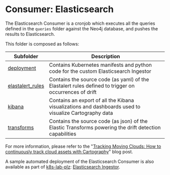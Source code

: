 # Consumer: Elasticsearch

The Elasticsearch Consumer is a cronjob which executes
all the queries defined in the `queries` folder against the Neo4j database,
and pushes the results to Elasticsearch.

This folder is composed as follows:

| Subfolder                            | Description                                                                                            |
| ------------------------------------ | ------------------------------------------------------------------------------------------------------ |
| [deployment](deployment)             | Contains Kubernetes manifests and python code for the custom Elasticsearch Ingestor                    |
| [elastalert_rules](elastalert_rules) | Contains the source code (as yaml) of the Elastalert rules defined to trigger on occurrences of drift  |
| [kibana](kibana)                     | Contains an export of all the Kibana visualizations and dashboards used to visualize Cartography data  |
| [transforms](kibana)                 | Contains the source code (as json) of the Elastic Transforms powering the drift detection capabilities |

For more information, please refer to the "[Tracking Moving Clouds: How to continuously track cloud assets with Cartography](https://www.marcolancini.it/2020/blog-tracking-moving-clouds-with-cartography)" blog post.

A sample automated deployment of the Elasticsearch Consumer is
also available as part of [k8s-lab-plz](https://github.com/marco-lancini/k8s-lab-plz): [Elasticsearch Ingestor](https://github.com/marco-lancini/k8s-lab-plz/tree/main/components/cartography#elasticsearch-ingestor).
